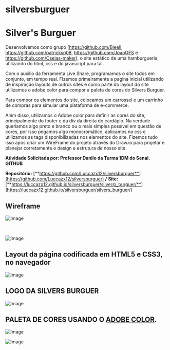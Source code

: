 # silversburguer

# Silver's Burguer
Desenvolvemos como grupo (https://github.com/Bieell, https://github.com/patricksp08, https://github.com/JoaoOFS e https://github.com/Oseias-maker), o site estático de uma hamburgueria, utilizando do html, css e do javascript para tal.

Com o auxilio da ferramenta Live Share, programamos o site todos em conjunto, em tempo real. Fizemos primeiramente a pagina inicial utilizando de inspiração layouts de outros sites e como parte do layout do site utilizamos o adobe color para compor a paleta de cores do Silvers Burguer.

Para compor os elementos do site, colocamos um carrossel e um carrinho de compras para simular uma plataforma de e-commerce.

Além disso, utilizamos o Adobe color para definir as cores do site, principalmente do footer e da div da direita do cardápio. Na verdade queriamos algo preto e branco ou o mais simples possível em questão de cores, por isso pegamos algo monocromático, aplicamos no css e utilizamos as tags disponibilizadas nos elementos do site.
Fizemos tudo isso após criar um WireFrame do projeto através do Draw.io para projetar e planejar corretamente o design e estrutura de nosso site.

**Atividade Solicitada por: Professor Danilo da Turma 1DM do Senai.**
**GITHUB**

**Repositório:** [**https://github.com/Luccazx12/silversburguer**](https://github.com/Luccazx12/silversburguer) **/**
**Site:** [**https://luccazx12.github.io/silversburguer/silvers\_burguer/**](https://luccazx12.github.io/silversburguer/silvers_burguer/)
 
 ## **Wireframe**
 
![Image](https://github.com/Luccazx12/silversburguer/blob/main/silvers_burguer/Wireframe/Wireframe_SilversBurguer_PagInicial.jpg)

&nbsp;


![Image](https://github.com/Luccazx12/silversburguer/blob/main/silvers_burguer/Wireframe/Wireframe_SilversBurguer_Cardapio.jpg)





## **Layout da página codificada em HTML5 e CSS3, no navegador**

![Image](https://github.com/Luccazx12/silversburguer/blob/main/silvers_burguer/Imagens/layoutnav.png)

## **LOGO DA SILVERS BURGUER**

![Image](https://github.com/Luccazx12/silversburguer/blob/main/silvers_burguer/Imagens/LogoSB.png)

## **PALETA DE CORES USANDO O [ADOBE COLOR](https://color.adobe.com/pt/).**

![Image](https://github.com/Luccazx12/silversburguer/blob/main/silvers_burguer/Imagens/paleta.png)

![Image](https://github.com/Luccazx12/silversburguer/blob/main/silvers_burguer/Imagens/paleta2.png)




